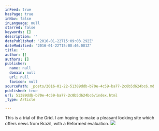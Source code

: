 ```yaml
---
inFeed: true
hasPage: true
inNav: false
inLanguage: null
starred: false
keywords: []
description: ''
datePublished: '2016-01-22T15:09:03.292Z'
dateModified: '2016-01-22T15:08:46.081Z'
title: ''
author: []
authors: []
publisher:
  name: null
  domain: null
  url: null
  favicon: null
sourcePath: _posts/2016-01-22-51389ddb-b70e-4c59-ba77-2c0b5d624bc6.md
published: true
url: 51389ddb-b70e-4c59-ba77-2c0b5d624bc6/index.html
_type: Article

---
```

This is a trial of the Grid. I am hoping to make a pleasant looking site which offers news from Brazil, with a Reformed evaluation.
![](https://the-grid-user-content.s3-us-west-2.amazonaws.com/6e37e1ab-6cd0-4558-bdae-888696d666e9.JPG)